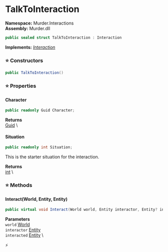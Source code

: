 # TalkToInteraction

**Namespace:** Murder.Interactions \
**Assembly:** Murder.dll

```csharp
public sealed struct TalkToInteraction : Interaction
```

**Implements:** _[Interaction](/Bang/Interactions/Interaction.html)_

### ⭐ Constructors
```csharp
public TalkToInteraction()
```

### ⭐ Properties
#### Character
```csharp
public readonly Guid Character;
```

**Returns** \
[Guid](https://learn.microsoft.com/en-us/dotnet/api/System.Guid?view=net-7.0) \
#### Situation
```csharp
public readonly int Situation;
```

This is the starter situation for the interaction.

**Returns** \
[int](https://learn.microsoft.com/en-us/dotnet/api/System.Int32?view=net-7.0) \
### ⭐ Methods
#### Interact(World, Entity, Entity)
```csharp
public virtual void Interact(World world, Entity interactor, Entity? interacted)
```

**Parameters** \
`world` [World](/Bang/World.html) \
`interactor` [Entity](/Bang/Entities/Entity.html) \
`interacted` [Entity](/Bang/Entities/Entity.html) \



⚡